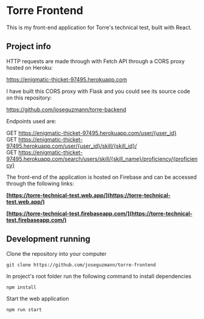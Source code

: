 # Torre Frontend

This is my front-end application for Torre's technical test, built with React.

## Project info

HTTP requests are made through with Fetch API through a CORS proxy hosted on Heroku: 

https://enigmatic-thicket-97495.herokuapp.com

I have built this CORS proxy with Flask and you could see its source code on this repository:

https://github.com/joseguzmann/torre-backend

Endpoints used are:

GET https://enigmatic-thicket-97495.herokuapp.com/user/{user_id} <br />
GET https://enigmatic-thicket-97495.herokuapp.com/user/{user_id}/skill/{skill_id}/ <br />
GET https://enigmatic-thicket-97495.herokuapp.com/search/users/skill/{skill_name}/proficiency/{proficiency} <br />

The front-end of the application is hosted on Firebase and can be accessed through the following links:

**[https://torre-technical-test.web.app/](https://torre-technical-test.web.app/)**

**[https://torre-technical-test.firebaseapp.com/](https://torre-technical-test.firebaseapp.com/)**

## Development running

Clone the repository into your computer

```
git clone https://github.com/joseguzmann/torre-frontend
```

In project's root folder run the following command to install dependencies

```
npm install
```

Start the web application

```
npm run start
```

